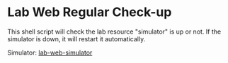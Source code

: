 # Lab Web Regular Check-up

This shell script will check the lab resource "simulator" is up or not.
If the simulator is down, it will restart it automatically.

Simulator: [lab-web-simulator](https://github.com/yfancc20/lab-web-simulator)
